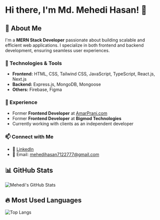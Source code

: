# Hi there, I'm Md. Mehedi Hasan! 👋

## 🚀 About Me
I'm a **MERN Stack Developer** passionate about building scalable and efficient web applications. I specialize in both frontend and backend development, ensuring seamless user experiences.

### 🔧 Technologies & Tools
- **Frontend:** HTML, CSS, Tailwind CSS, JavaScript, TypeScript, React.js, Next.js
- **Backend:** Express.js, MongoDB, Mongoose
- **Others:** Firebase, Figma

### 💼 Experience
- Former **Frontend Developer** at [AmarPrani.com](https://amarprani.com)
- Former **Frontend Developer** at **Bigmod Technologies**
- Currently working with clients as an independent developer

### 📫 Connect with Me
- 💼 [LinkedIn](https://www.linkedin.com/in/mehedi-hasan-1228ba337)
- 📧 Email: mehedihasan7122777@gmail.com

## 📊 GitHub Stats
![Mehedi's GitHub Stats](https://github-readme-stats.vercel.app/api?username=mehedihasan712277&show_icons=true&theme=github_dark)

## 🔥 Most Used Languages
![Top Langs](https://github-readme-stats.vercel.app/api/top-langs/?username=mehedihasan712277&layout=compact&theme=github_dark)

